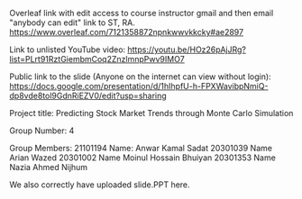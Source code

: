 Overleaf link with edit access to course instructor gmail and then email "anybody can edit" link to ST, RA.
https://www.overleaf.com/7121358872npnkwwvkkcky#ae2897

Link to unlisted YouTube video:
https://youtu.be/HOz26pAjJRg?list=PLrt91RztGiembmCoq2ZnzlmnpPwv9IMO7

Public link to the slide (Anyone on the internet can view without login):
https://docs.google.com/presentation/d/1hIhpfU-h-FPXWavibpNmiQ-dp8vde8tol9GdnRiEZV0/edit?usp=sharing

Project title:
Predicting Stock Market Trends through Monte Carlo Simulation

Group Number:
4

Group Members:
21101194 Name: Anwar Kamal Sadat
20301039 Name Arian Wazed
20301002 Name Moinul Hossain Bhuiyan
20301353 Name Nazia Ahmed Nijhum


We also correctly have uploaded slide.PPT here.